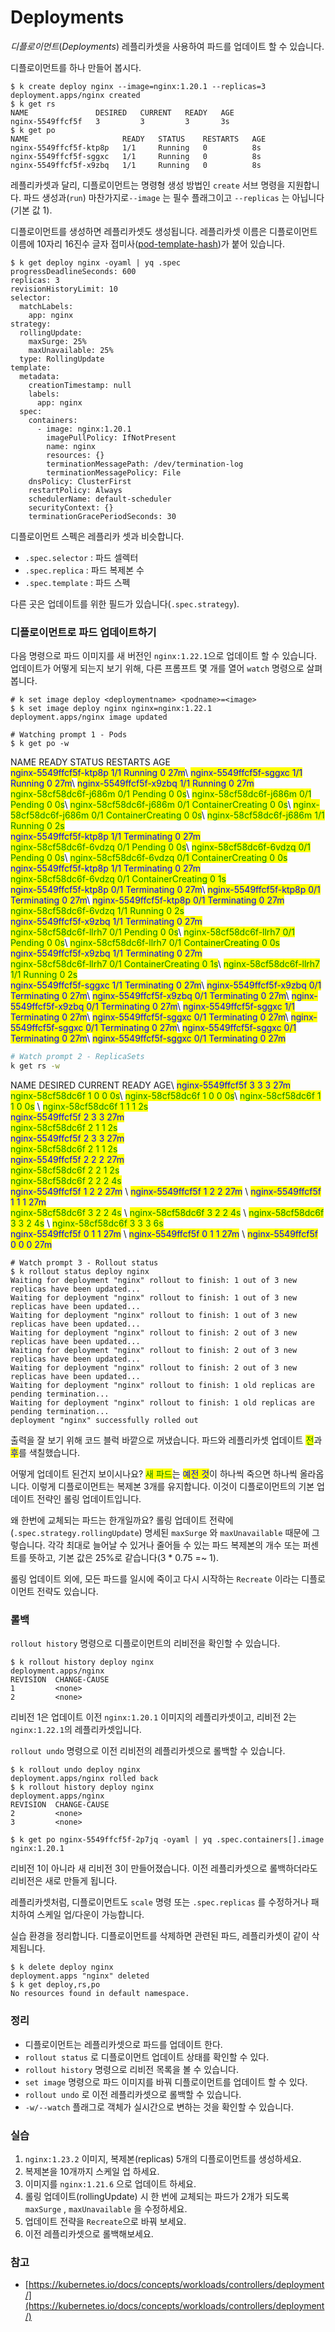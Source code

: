 # Deployments

_디플로이먼트_(_Deployments_) 레플리카셋을 사용하여 파드를 업데이트 할 수 있습니다.

디플로이먼트를 하나 만들어 봅시다.

```shell
$ k create deploy nginx --image=nginx:1.20.1 --replicas=3
deployment.apps/nginx created
$ k get rs
NAME               DESIRED   CURRENT   READY   AGE
nginx-5549ffcf5f   3         3         3       3s
$ k get po
NAME                     READY   STATUS    RESTARTS   AGE
nginx-5549ffcf5f-ktp8p   1/1     Running   0          8s
nginx-5549ffcf5f-sggxc   1/1     Running   0          8s
nginx-5549ffcf5f-x9zbq   1/1     Running   0          8s
```

레플리카셋과 달리, 디플로이먼트는 명령형 생성 방법인 `create` 서브 명령을 지원합니다. 파드 생성과(`run`) 마찬가지로`--image` 는 필수 플래그이고 `--replicas` 는 아닙니다(기본 값 1).

디플로이먼트를 생성하면 레플리카셋도 생성됩니다. 레플리카셋 이름은 디플로이먼트 이름에 10자리 16진수 글자 접미사([pod-template-hash](https://kubernetes.io/docs/concepts/workloads/controllers/deployment/#pod-template-hash-label))가 붙어 있습니다.

```shell
$ k get deploy nginx -oyaml | yq .spec
progressDeadlineSeconds: 600
replicas: 3
revisionHistoryLimit: 10
selector:
  matchLabels:
    app: nginx
strategy:
  rollingUpdate:
    maxSurge: 25%
    maxUnavailable: 25%
  type: RollingUpdate
template:
  metadata:
    creationTimestamp: null
    labels:
      app: nginx
  spec:
    containers:
      - image: nginx:1.20.1
        imagePullPolicy: IfNotPresent
        name: nginx
        resources: {}
        terminationMessagePath: /dev/termination-log
        terminationMessagePolicy: File
    dnsPolicy: ClusterFirst
    restartPolicy: Always
    schedulerName: default-scheduler
    securityContext: {}
    terminationGracePeriodSeconds: 30
```

디플로이먼트 스펙은 레플리카 셋과 비슷합니다.

* `.spec.selector` : 파드 셀렉터
* `.spec.replica` : 파드 복제본 수
* `.spec.template` : 파드 스펙

다른 곳은 업데이트를 위한 필드가 있습니다(`.spec.strategy`).

### 디플로이먼트로 파드 업데이트하기

다음 명령으로 파드 이미지를 새 버전인 `nginx:1.22.1`으로 업데이트 할 수 있습니다. 업데이트가 어떻게 되는지 보기 위해, 다른 프롬프트 몇 개를 열어 `watch` 명령으로 살펴봅니다.

```shell
# k set image deploy <deploymentname> <podname>=<image>
$ k set image deploy nginx nginx=nginx:1.22.1
deployment.apps/nginx image updated
```

```shell
# Watching prompt 1 - Pods
$ k get po -w
```

NAME READY STATUS RESTARTS AGE\
<mark style="color:blue;">nginx-5549ffcf5f-ktp8p 1/1 Running 0 27m</mark>\ <mark style="color:blue;">nginx-5549ffcf5f-sggxc 1/1 Running 0 27m</mark>\ <mark style="color:blue;">nginx-5549ffcf5f-x9zbq 1/1 Running 0 27m</mark>\
<mark style="color:green;">nginx-58cf58dc6f-j686m 0/1 Pending 0 0s</mark>\ <mark style="color:green;">nginx-58cf58dc6f-j686m 0/1 Pending 0 0s</mark>\ <mark style="color:green;">nginx-58cf58dc6f-j686m 0/1 ContainerCreating 0 0s</mark>\ <mark style="color:green;">nginx-58cf58dc6f-j686m 0/1 ContainerCreating 0 0s</mark>\ <mark style="color:green;">nginx-58cf58dc6f-j686m 1/1 Running 0 2s</mark>\
<mark style="color:blue;">nginx-5549ffcf5f-ktp8p 1/1 Terminating 0 27m</mark>\
<mark style="color:green;">nginx-58cf58dc6f-6vdzq 0/1 Pending 0 0s</mark>\ <mark style="color:green;">nginx-58cf58dc6f-6vdzq 0/1 Pending 0 0s</mark>\ <mark style="color:green;">nginx-58cf58dc6f-6vdzq 0/1 ContainerCreating 0 0s</mark>\
<mark style="color:blue;">nginx-5549ffcf5f-ktp8p 1/1 Terminating 0 27m</mark>\
<mark style="color:green;">nginx-58cf58dc6f-6vdzq 0/1 ContainerCreating 0 1s</mark>\
<mark style="color:blue;">nginx-5549ffcf5f-ktp8p 0/1 Terminating 0 27m</mark>\ <mark style="color:blue;">nginx-5549ffcf5f-ktp8p 0/1 Terminating 0 27m</mark>\ <mark style="color:blue;">nginx-5549ffcf5f-ktp8p 0/1 Terminating 0 27m</mark>\
<mark style="color:green;">nginx-58cf58dc6f-6vdzq 1/1 Running 0 2s</mark>\
<mark style="color:blue;">nginx-5549ffcf5f-x9zbq 1/1 Terminating 0 27m</mark>\
<mark style="color:green;">nginx-58cf58dc6f-llrh7 0/1 Pending 0 0s</mark>\ <mark style="color:green;">nginx-58cf58dc6f-llrh7 0/1 Pending 0 0s</mark>\ <mark style="color:green;">nginx-58cf58dc6f-llrh7 0/1 ContainerCreating 0 0s</mark>\
<mark style="color:blue;">nginx-5549ffcf5f-x9zbq 1/1 Terminating 0 27m</mark>\
<mark style="color:green;">nginx-58cf58dc6f-llrh7 0/1 ContainerCreating 0 1s</mark>\ <mark style="color:green;">nginx-58cf58dc6f-llrh7 1/1 Running 0 2s</mark>\
<mark style="color:blue;">nginx-5549ffcf5f-sggxc 1/1 Terminating 0 27m</mark>\ <mark style="color:blue;">nginx-5549ffcf5f-x9zbq 0/1 Terminating 0 27m</mark>\ <mark style="color:blue;">nginx-5549ffcf5f-x9zbq 0/1 Terminating 0 27m</mark>\ <mark style="color:blue;">nginx-5549ffcf5f-x9zbq 0/1 Terminating 0 27m</mark>\ <mark style="color:blue;">nginx-5549ffcf5f-sggxc 1/1 Terminating 0 27m</mark>\ <mark style="color:blue;">nginx-5549ffcf5f-sggxc 0/1 Terminating 0 27m</mark>\ <mark style="color:blue;">nginx-5549ffcf5f-sggxc 0/1 Terminating 0 27m</mark>\ <mark style="color:blue;">nginx-5549ffcf5f-sggxc 0/1 Terminating 0 27m</mark>\ <mark style="color:blue;">nginx-5549ffcf5f-sggxc 0/1 Terminating 0 27m</mark>

```bash
# Watch prompt 2 - ReplicaSets
k get rs -w
```

NAME DESIRED CURRENT READY AGE\ <mark style="color:blue;">nginx-5549ffcf5f 3 3 3 27m</mark>\
<mark style="color:green;">nginx-58cf58dc6f 1 0 0 0s</mark>\ <mark style="color:green;">nginx-58cf58dc6f 1 0 0 0s</mark>\ <mark style="color:green;">nginx-58cf58dc6f 1 1 0 0s</mark> \ <mark style="color:green;">nginx-58cf58dc6f 1 1 1 2s</mark> \
<mark style="color:blue;">nginx-5549ffcf5f 2 3 3 27m</mark> \
<mark style="color:green;">nginx-58cf58dc6f 2 1 1 2s</mark> \
<mark style="color:blue;">nginx-5549ffcf5f 2 3 3 27m</mark> \
<mark style="color:green;">nginx-58cf58dc6f 2 1 1 2s</mark> \
<mark style="color:blue;">nginx-5549ffcf5f 2 2 2 27m</mark> \
<mark style="color:green;">nginx-58cf58dc6f 2 2 1 2s</mark> \
<mark style="color:green;">nginx-58cf58dc6f 2 2 2 4s</mark> \
<mark style="color:blue;">nginx-5549ffcf5f 1 2 2 27m</mark> \ <mark style="color:blue;">nginx-5549ffcf5f 1 2 2 27m</mark> \ <mark style="color:blue;">nginx-5549ffcf5f 1 1 1 27m</mark> \
<mark style="color:green;">nginx-58cf58dc6f 3 2 2 4s</mark> \ <mark style="color:green;">nginx-58cf58dc6f 3 2 2 4s</mark> \ <mark style="color:green;">nginx-58cf58dc6f 3 3 2 4s</mark> \ <mark style="color:green;">nginx-58cf58dc6f 3 3 3 6s</mark> \
<mark style="color:blue;">nginx-5549ffcf5f 0 1 1 27m</mark> \ <mark style="color:blue;">nginx-5549ffcf5f 0 1 1 27m</mark> \ <mark style="color:blue;">nginx-5549ffcf5f 0 0 0 27m</mark>

```shell
# Watch prompt 3 - Rollout status
$ k rollout status deploy nginx
Waiting for deployment "nginx" rollout to finish: 1 out of 3 new replicas have been updated...
Waiting for deployment "nginx" rollout to finish: 1 out of 3 new replicas have been updated...
Waiting for deployment "nginx" rollout to finish: 1 out of 3 new replicas have been updated...
Waiting for deployment "nginx" rollout to finish: 2 out of 3 new replicas have been updated...
Waiting for deployment "nginx" rollout to finish: 2 out of 3 new replicas have been updated...
Waiting for deployment "nginx" rollout to finish: 2 out of 3 new replicas have been updated...
Waiting for deployment "nginx" rollout to finish: 1 old replicas are pending termination...
Waiting for deployment "nginx" rollout to finish: 1 old replicas are pending termination...
deployment "nginx" successfully rolled out

```

출력을 잘 보기 위해 코드 블럭 바깥으로 꺼냈습니다. 파드와 레플리카셋 업데이트 <mark style="color:green;">전</mark>과 <mark style="color:blue;">후</mark>를 색칠했습니다.

어떻게 업데이트 된건지 보이시나요? <mark style="color:green;">새 파드</mark>는 <mark style="color:blue;">예전 것</mark>이 하나씩 죽으면 하나씩 올라옵니다. 이렇게 디플로이먼트는 복제본 3개를 유지합니다. 이것이 디플로이먼트의 기본 업데이트 전략인 롤링 업데이트입니다.&#x20;

왜 한번에 교체되는 파드는 한개일까요? 롤링 업데이트 전략에(`.spec.strategy.rollingUpdate`) 명세된 `maxSurge` 와 `maxUnavailable` 때문에 그렇습니다. 각각 최대로 늘어날 수 있거나 줄어들 수 있는 파드 복제본의 개수 또는 퍼센트를 뜻하고, 기본 값은 25%로 같습니다(3 \* 0.75 =\~ 1).

롤링 업데이트 외에, 모든 파드를 일시에 죽이고 다시 시작하는 `Recreate` 이라는 디플로이먼트 전략도 있습니다.

### 롤백

`rollout history` 명령으로 디플로이먼트의 리비전을 확인할 수 있습니다.

```
$ k rollout history deploy nginx
deployment.apps/nginx
REVISION  CHANGE-CAUSE
1         <none>
2         <none>
```

리비전 1은 업데이트 이전 `nginx:1.20.1` 이미지의 레플리카셋이고, 리비전 2는 `nginx:1.22.1`의 레플리카셋입니다.

`rollout undo` 명령으로 이전 리비전의 레플리카셋으로 롤백할 수 있습니다.

```shell
$ k rollout undo deploy nginx
deployment.apps/nginx rolled back
$ k rollout history deploy nginx
deployment.apps/nginx
REVISION  CHANGE-CAUSE
2         <none>
3         <none>

$ k get po nginx-5549ffcf5f-2p7jq -oyaml | yq .spec.containers[].image
nginx:1.20.1
```

리비전 1이 아니라 새 리비전 3이 만들어졌습니다. 이전 레플리카셋으로 롤백하더라도 리비전은 새로 만들게 됩니다.

레플리카셋처럼, 디플로이먼트도 `scale` 명령 또는 `.spec.replicas` 를 수정하거나 패치하여 스케일 업/다운이 가능합니다.

실습 환경을 정리합니다. 디플로이먼트를 삭제하면 관련된 파드, 레플리카셋이 같이 삭제됩니다.

```shell
$ k delete deploy nginx
deployment.apps "nginx" deleted
$ k get deploy,rs,po
No resources found in default namespace.
```

### 정리

* 디플로이먼트는 레플리카셋으로 파드를 업데이트 한다.
* `rollout status` 로 디플로이먼트 업데이트 상태를 확인할 수 있다.
* `rollout history` 명령으로 리비전 목록을 볼 수 있습니다.
* `set image` 명령으로 파드 이미지를 바꿔 디플로이먼트를 업데이트 할 수 있다.
* `rollout undo` 로 이전 레플리카셋으로 롤백할 수 있습니다.
* `-w/--watch` 플래그로 객체가 실시간으로 변하는 것을 확인할 수 있습니다.

### 실습

1. `nginx:1.23.2` 이미지, 복제본(replicas) 5개의 디플로이먼트를 생성하세요.
2. 복제본을 10개까지 스케일 업 하세요.
3. 이미지를 `nginx:1.21.6` 으로 업데이트 하세요.
4. 롤링 업데이트(rollingUpdate) 시 한 번에 교체되는 파드가 2개가 되도록 `maxSurge` , `maxUnavailable` 을 수정하세요.
5. 업데이트 전략을 `Recreate`으로 바꿔 보세요.
6. 이전 레플리카셋으로 롤백해보세요.

### 참고

* [https://kubernetes.io/docs/concepts/workloads/controllers/deployment/](https://kubernetes.io/docs/concepts/workloads/controllers/deployment/)
